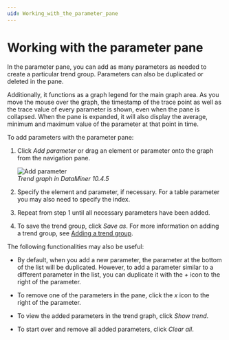 ```yaml
---
uid: Working_with_the_parameter_pane
---
```


# Working with the parameter pane

In the parameter pane, you can add as many parameters as needed to create a particular trend group. Parameters can also be duplicated or deleted in the pane.

Additionally, it functions as a graph legend for the main graph area. As you move the mouse over the graph, the timestamp of the trace point as well as the trace value of every parameter is shown, even when the pane is collapsed. When the pane is expanded, it will also display the average, minimum and maximum value of the parameter at that point in time.

To add parameters with the parameter pane:

1. Click *Add parameter* or drag an element or parameter onto the graph from the navigation pane.

   ![Add parameter](~/user-guide/images/Add_Parameters.png)<br>*Trend graph in DataMiner 10.4.5*

1. Specify the element and parameter, if necessary. For a table parameter you may also need to specify the index.

1. Repeat from step 1 until all necessary parameters have been added.

1. To save the trend group, click *Save as*. For more information on adding a trend group, see [Adding a trend group](xref:Working_with_the_trend_groups_pane#adding-a-trend-group).

The following functionalities may also be useful:

- By default, when you add a new parameter, the parameter at the bottom of the list will be duplicated. However, to add a parameter similar to a different parameter in the list, you can duplicate it with the *+* icon to the right of the parameter.

- To remove one of the parameters in the pane, click the *x* icon to the right of the parameter.

- To view the added parameters in the trend graph, click *Show trend*.

- To start over and remove all added parameters, click *Clear all*.
